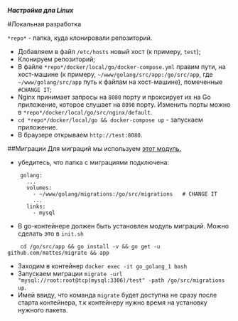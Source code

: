 ***Настройка дла Linux***

#Локальная разработка

`*repo*` - папка, куда клонировали репозиторий.

*   Добавляем в файл `/etc/hosts` новый хост (к примеру, `test`);
*   Клонируем репозиторий;
*   В файле `*repo*/docker/local/go/docker-compose.yml` правим пути, на хост-машине (к примеру, `~/www/golang/src/app:/go/src/app`, где `~/www/golang/src/app` путь к файлам на хост-машине), помеченные `#CHANGE IT`;
*   Nginx принимает запросы на `8080` порту и проксирует их на Go приложение, которое слушает на `8090` порту.  Изменить порты можно в `*repo*/docker/local/go/src/nginx/default`.
*  `cd *repo*/docker/local/go && docker-compose up` - запускаем приложение.
*  В браузере открываем `http://test:8080`.

##Миграции
Для миграций мы используем [этот модуль.](https://github.com/mattes/migrate)

*   убедитесь, что папка с миграциями подключена:
```
    golang:
      ...
      volumes:
        - ~/www/golang/migrations:/go/src/migrations   # CHANGE IT
        ...
      links:
        - mysql
```
*   В go-контейнере должен быть установлен модуль миграций. Можно сделать это в `init.sh`
```
    cd /go/src/app && go install -v && go get -u github.com/mattes/migrate && app
```
*   Заходим в контейнер `docker exec -it go_golang_1 bash`
*   Запускаем миграции `migrate -url "mysql://root:root@tcp(mysql:3306)/test" -path /go/src/migrations up`.
*   Имей ввиду, что команда `migrate` будет доступна не сразу после старта контейнера, т.к контейнеру нужно время на установку нужного пакета.